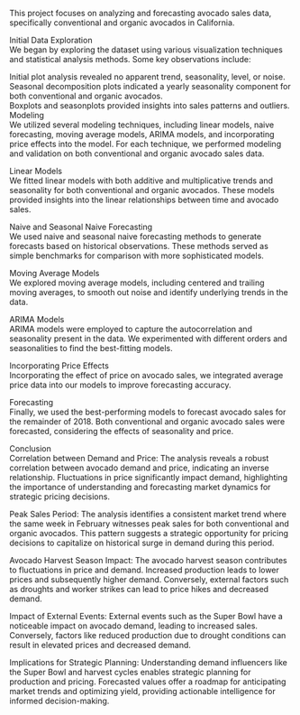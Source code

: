 This project focuses on analyzing and forecasting avocado sales data, specifically conventional and organic avocados in California.<br>

Initial Data Exploration<br>
We began by exploring the dataset using various visualization techniques and statistical analysis methods. Some key observations include:<br>

Initial plot analysis revealed no apparent trend, seasonality, level, or noise.<br>
Seasonal decomposition plots indicated a yearly seasonality component for both conventional and organic avocados.<br>
Boxplots and seasonplots provided insights into sales patterns and outliers.<br>
Modeling<br>
We utilized several modeling techniques, including linear models, naive forecasting, moving average models, ARIMA models, and incorporating price effects into the model. For each technique, we performed modeling and validation on both conventional and organic avocado sales data.<br>

Linear Models<br>
We fitted linear models with both additive and multiplicative trends and seasonality for both conventional and organic avocados. These models provided insights into the linear relationships between time and avocado sales.<br>

Naive and Seasonal Naive Forecasting<br>
We used naive and seasonal naive forecasting methods to generate forecasts based on historical observations. These methods served as simple benchmarks for comparison with more sophisticated models.<br>

Moving Average Models<br>
We explored moving average models, including centered and trailing moving averages, to smooth out noise and identify underlying trends in the data.<br>

ARIMA Models<br>
ARIMA models were employed to capture the autocorrelation and seasonality present in the data. We experimented with different orders and seasonalities to find the best-fitting models.<br>

Incorporating Price Effects<br>
Incorporating the effect of price on avocado sales, we integrated average price data into our models to improve forecasting accuracy.<br>

Forecasting<br>
Finally, we used the best-performing models to forecast avocado sales for the remainder of 2018. Both conventional and organic avocado sales were forecasted, considering the effects of seasonality and price.<br>

Conclusion<br>
Correlation between Demand and Price: The analysis reveals a robust correlation between avocado demand and price, indicating an inverse relationship. Fluctuations in price significantly impact demand, highlighting the importance of understanding and forecasting market dynamics for strategic pricing decisions.<br>

Peak Sales Period: The analysis identifies a consistent market trend where the same week in February witnesses peak sales for both conventional and organic avocados. This pattern suggests a strategic opportunity for pricing decisions to capitalize on historical surge in demand during this period.<br>

Avocado Harvest Season Impact: The avocado harvest season contributes to fluctuations in price and demand. Increased production leads to lower prices and subsequently higher demand. Conversely, external factors such as droughts and worker strikes can lead to price hikes and decreased demand.<br>

Impact of External Events: External events such as the Super Bowl have a noticeable impact on avocado demand, leading to increased sales. Conversely, factors like reduced production due to drought conditions can result in elevated prices and decreased demand.<br>

Implications for Strategic Planning: Understanding demand influencers like the Super Bowl and harvest cycles enables strategic planning for production and pricing. Forecasted values offer a roadmap for anticipating market trends and optimizing yield, providing actionable intelligence for informed decision-making.<br>
